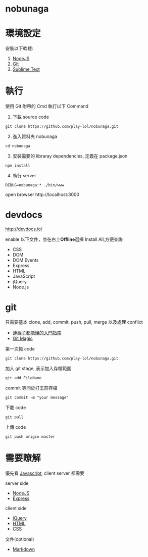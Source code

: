 # nobunaga

# 環境設定
安裝以下軟體:
1. [NodeJS](http://nodejs.org/download/)
2. [Git](http://git-scm.com/download/win)
3. [Sublime Text](http://www.sublimetext.com/)

# 執行
使用 Git 附帶的 Cmd 執行以下 Command
1. 下載 source code
```
git clone https://github.com/play-lol/nobunaga.git
```
2. 進入資料夾 nobunaga
```
cd nobunaga
```
3. 安裝需要的 libraray dependencies, 定義在 package.json
```
npm install
```
4. 執行 server
```
DEBUG=nobunaga:* ./bin/www
```
open browser http://localhost:3000

# devdocs
http://devdocs.io/

enable 以下文件，並在右上**Offline**選擇 Install All,方便查詢
- CSS
- DOM
- DOM Events
- Express
- HTML
- JavaScript
- jQuery
- Node.js


# git
只需要基本 clone, add, commit, push, pull, merge 以及處理 conflict
- [連猴子都能懂的入門指南](http://backlogtool.com/git-guide/tw/intro/intro2_4.html)
- [Git Magic](http://www-cs-students.stanford.edu/~blynn/gitmagic/intl/zh_tw/ch02.html)

第一次抓 code
```
git clone https://github.com/play-lol/nobunaga.git
```

加入 git stage, 表示加入存檔範圍
```
git add FileName
```

commit 等同於打王前存檔
```
git commit -m "your message"
```

下載 code
```
git pull
```

上傳 code
```
git push origin master
```

# 需要瞭解
優先看 [Javascript](http://www.w3schools.com/js/default.asp), client server 都需要

server side
- [NodeJS](http://nodejs.org/)
- [Express](http://expressjs.com/)

client side
- [jQuery](http://learn.jquery.com/)
- [HTML](http://www.w3schools.com/html/default.asp)
- [CSS](http://www.w3schools.com/css/default.asp)

文件(optional)
- [Markdown](http://markdown.tw/)
